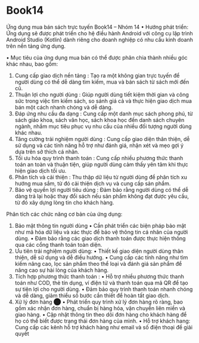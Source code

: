 # Book14

Ứng dụng mua bán sách trực tuyến Book14 – Nhóm 14
•	Hướng phát triển: Ứng dụng sẽ được phát triển cho hệ điều hành Android với công cụ lập trình Android Studio (Kotlin) dành riêng cho doanh nghiệp có nhu cầu kinh doanh trên nền tảng ứng dụng.

•	Mục tiêu của ứng dụng mua bán có thể được phân chia thành nhiều góc khác nhau, bao gồm:
1.	Cung cấp giao dịch nền tảng : Tạo ra một không gian trực tuyến để người dùng có thể dễ dàng tìm kiếm, mua và bán sách từ sách mới đến cũ.
2.	Thuận lợi cho người dùng : Giúp người dùng tiết kiệm thời gian và công sức trong việc tìm kiếm sách, so sánh giá cả và thực hiện giao dịch mua bán một cách nhanh chóng và dễ dàng.
3.	Đáp ứng nhu cầu đa dạng : Cung cấp một danh mục sách phong phú, từ sách giáo khoa, sách văn học, sách khoa học đến danh sách chuyên ngành, nhắm mục tiêu phục vụ nhu cầu của nhiều đối tượng người dùng khác nhau.
4.	Tăng cường trải nghiệm người dùng : Cung cấp giao diện thân thiện, dễ sử dụng và các tính năng hỗ trợ như đánh giá, nhận xét và mẹo gợi ý dựa trên sở thích cá nhân.
5.	Tối ưu hóa quy trình thanh toán : Cung cấp nhiều phương thức thanh toán an toàn và thuận tiện, giúp người dùng cảm thấy yên tâm khi thực hiện giao dịch tối ưu.
6.	Phân tích và cải thiện : Thu thập dữ liệu từ người dùng để phân tích xu hướng mua sắm, từ đó cải thiện dịch vụ và cung cấp sản phẩm.
7.	Bảo vệ quyền lợi người tiêu dùng : Đảm bảo rằng người dùng có thể dễ dàng trả lại hoặc thay đổi sách nếu sản phẩm không đạt được yêu cầu, từ đó xây dựng lòng tin cho khách hàng.

Phân tích các chức năng cơ bản của ứng dụng:
1.	Bảo mật thông tin người dùng 
•	Cần phát triển các biện pháp bảo mật như mã hóa dữ liệu và xác thực để bảo vệ thông tin cá nhân của người dùng.
•	Đảm bảo rằng các giao dịch thanh toán được thực hiện thông qua các cổng thanh toán toàn diện.
2. Ưu tiên trải nghiệm  người dùng: 
•	Thiết kế giao diện người dùng thân thiện, dễ sử dụng và dễ điều hướng.
•	Cung cấp các tính năng như tìm kiếm nâng cao, lọc sản phẩm theo thể loại và đánh giá sản phẩm để nâng cao sự hài lòng của khách hàng.
3.	Tích hợp phương thức thanh toán :
•	Hỗ trợ nhiều phương thức thanh toán như COD, thẻ tín dụng, ví điện tử và thanh toán qua mã QR để tạo sự tiện lợi cho người dùng.
•	Đảm bảo quy trình thanh toán nhanh chóng và dễ dàng, giảm thiểu số bước cần thiết để hoàn tất giao dịch.
4.	Xử lý đơn hàng ⬤
•	Phát triển quy trình xử lý đơn hàng rõ ràng, bao gồm xác nhận đơn hàng, chuẩn bị hàng hóa, vận chuyển liên miền và giao hàng.
•	Cập nhật thông tin theo dõi đơn hàng cho khách hàng để họ có thể biết được trạng thái đơn hàng của mình.
•	Hỗ trợ khách hang: Cung cấp các kênh hỗ trợ khách hàng như email và số điện thoại để giải quyết 

